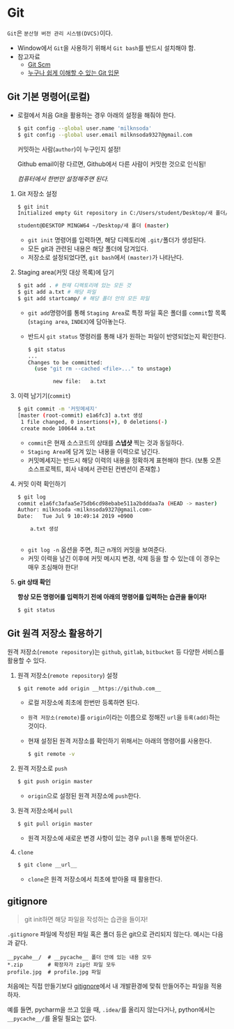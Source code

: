 # Git

`Git`은 `분산형 버전 관리 시스템(DVCS)`이다.

 * Window에서 `Git`을 사용하기 위해서 `Git bash`를 반드시 설치해야 함.
 * 참고자료
   	* [Git Scm](https://git-scm.com/book/ko/v2)
    * [누구나 쉽게 이해할 수 있는 Git 입문](https://backlog.com/git-tutorial/kr/intro/intro1_1.html)

## Git 기본 명령어(로컬)

* 로컬에서 처음 Git을 활용하는 경우 아래의 설정을 해줘야 한다.

  ```bash
  $ git config --global user.name 'milknsoda'
  $ git config --global user.email milknsoda9327@gmail.com
  ```

  커밋하는 사람(`author`)이 누구인지 설정!

  Github email이랑 다르면, Github에서 다른 사람이 커밋한 것으로 인식됨!

  *컴퓨터에서 한번만 설정해주면 된다.*

1. Git 저장소 설정

   ```bash
   $ git init
   Initialized empty Git repository in C:/Users/student/Desktop/새 폴더/.git/
   
   student@DESKTOP MINGW64 ~/Desktop/새 폴더 (master)
   
   ```

   * `git init` 명령어를 입력하면, 해당 디렉토리에 `.git/`폴더가 생성된다.
   * 모든 git과 관련된 내용은 해당 폴더에 담겨있다.
   * 저장소로 설정되었다면, `git bash`에서 `(master)`가 나타난다.

2. Staging area(커밋 대상 목록)에 담기

   ```bash
   $ git add . # 현재 디렉토리에 있는 모든 것
   $ git add a.txt # 해당 파일
   $ git add startcamp/ # 해당 폴더 안의 모든 파일
   ```

   * `git add`명령어를 통해 `Staging Area`로 특정 파일 혹은 폴더를 `commit`할 목록(`staging area`, `INDEX`)에 담아놓는다.

   * 반드시 `git status` 명령러를 통해 내가 원하는 파일이 반영되었는지 확인한다.

     ```bash
     $ git status
     ...
     Changes to be committed:
       (use "git rm --cached <file>..." to unstage)
     
             new file:   a.txt
     ```

3. 이력 남기기(`commit`)

   ```bash
   $ git commit -m '커밋메세지'
   [master (root-commit) e1a6fc3] a.txt 생성
    1 file changed, 0 insertions(+), 0 deletions(-)
    create mode 100644 a.txt
   ```

   * `commit`은 현재 소스코드의 상태를 **스냅샷** 찍는 것과 동일하다.
   * `Staging Area`에 담겨 있는 내용을 이력으로 남긴다.
   * 커밋메세지는 반드시 해당 이력의 내용을 정확하게 표현해야 한다. (보통 오픈소스프로젝트, 회사 내에서 관련된 컨벤션이 존재함.)

4. 커밋 이력 확인하기

   ```bash
   $ git log
   commit e1a6fc3afaa5e75db6cd98ebabe511a2bdddaa7a (HEAD -> master)
   Author: milknsoda <milknsoda9327@gmail.com>
   Date:   Tue Jul 9 10:49:14 2019 +0900
   
       a.txt 생성
       
   ```

   * `git log -n` 옵션을 주면, 최근 n개의 커밋을 보여준다.
   * 커밋 이력을 남긴 이후에 커밋 메시지 변경, 삭제 등을 할 수 있는데 이 경우는 매우 조심해야 한다!

5. **git 상태 확인**

   **항상 모든 명령어를 입력하기 전에 아래의 명령어를 입력하는 습관을 들이자!**

   ```bash
   $ git status
   ```



## Git 원격 저장소 활용하기

원격 저장소(`remote repository`)는 `github`, `gitlab`, `bitbucket` 등 다양한 서비스를 활용할 수 있다.

 1. 원격 저장소(`remote repository`) 설정

    ```bash
    $ git remote add origin __https://github.com__
    ```

    * 로컬 저장소에 최초에 한번만 등록하면 된다.

    * `원격 저장소(remote)`를 `origin`이라는 이름으로 정해진 `url`을 `등록(add)`하는 것이다.

    * 현재 설정된 원격 저장소를 확인하기 위해서는 아래의 명령어를 사용한다.

      ```bash
      $ git remote -v
      ```

      

2. 원격 저장소로 `push`

    ```bash
    $ git push origin master
    ```

    * `origin`으로 설정된 원격 저장소에 `push`한다.

3. 원격 저장소에서 `pull`

    ```bash
    $ git pull origin master
    ```

    * 원격 저장소에 새로운 변경 사항이 있는 경우 `pull`을 통해 받아온다.

4. `clone`

    ```bash
    $ git clone __url__
    ```

    * `clone`은 원격 저장소에서 최초에 받아올 때 활용한다.

## gitignore

> git init하면 해당 파일을 작성하는 습관을 들이자!
>

`.gitignore` 파일에 작성된 파일 혹은 폴더 등은 git으로 관리되지 않는다. 예시는 다음과 같다.

```bahs
__pycahe__/  # __pycache__ 폴더 안에 있는 내용 모두
*.zip        # 확장자가 zip인 파일 모두
profile.jpg  # profile.jpg 파일
```

처음에는 직접 만들기보다 [gitignore](https://www.gitignore.io/)에서 내 개발환경에 맞춰 만들어주는 파일을 적용하자.

예를 들면, pycharm을 쓰고 있을 때, `.idea/`를 올리지 않는다거나, python에서는 `__pycache__/`를 올릴 필요는 없다.